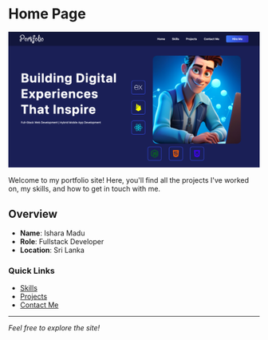 # Home Page

![Welcome Image](src/assets/home.png)

Welcome to my portfolio site! Here, you'll find all the projects I've worked on, my skills, and how to get in touch with me.

## Overview
- **Name**: Ishara Madu
- **Role**: Fullstack Developer
- **Location**: Sri Lanka

### Quick Links
- [Skills](Skills.md)
- [Projects](Projects.md)
- [Contact Me](ContactMe.md)

---

*Feel free to explore the site!*
